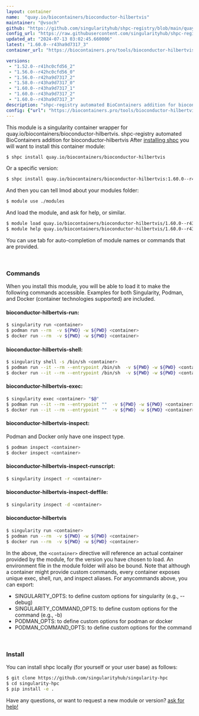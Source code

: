 ```yaml
---
layout: container
name:  "quay.io/biocontainers/bioconductor-hilbertvis"
maintainer: "@vsoch"
github: "https://github.com/singularityhub/shpc-registry/blob/main/quay.io/biocontainers/bioconductor-hilbertvis/container.yaml"
config_url: "https://raw.githubusercontent.com/singularityhub/shpc-registry/main/quay.io/biocontainers/bioconductor-hilbertvis/container.yaml"
updated_at: "2024-07-13 03:02:45.660006"
latest: "1.60.0--r43ha9d7317_3"
container_url: "https://biocontainers.pro/tools/bioconductor-hilbertvis"

versions:
 - "1.52.0--r41hc0cfd56_2"
 - "1.56.0--r42hc0cfd56_0"
 - "1.56.0--r42ha9d7317_2"
 - "1.58.0--r43ha9d7317_0"
 - "1.60.0--r43ha9d7317_1"
 - "1.60.0--r43ha9d7317_2"
 - "1.60.0--r43ha9d7317_3"
description: "shpc-registry automated BioContainers addition for bioconductor-hilbertvis"
config: {"url": "https://biocontainers.pro/tools/bioconductor-hilbertvis", "maintainer": "@vsoch", "description": "shpc-registry automated BioContainers addition for bioconductor-hilbertvis", "latest": {"1.60.0--r43ha9d7317_3": "sha256:4fc39d7e5864d4ce009b0e562fa81fbaca61412800b07e96ac33fc8b52910277"}, "tags": {"1.52.0--r41hc0cfd56_2": "sha256:19a62d20181ee7ac020ca946c2dacf60b179034ac48f95b5fe08c24f9d9942c8", "1.56.0--r42hc0cfd56_0": "sha256:5deea6811e2f1b16c907fd859a7ca6d06c7d8625c212ef25610babe1b4141ed7", "1.56.0--r42ha9d7317_2": "sha256:4e3ae7dea88c618a760468cfd8ff8d05d3b8175d35b14921aead54020e5aea0e", "1.58.0--r43ha9d7317_0": "sha256:dcc6ce407f7225bba54b1733707f5524c986137134f73989d03cc8d9c2c35401", "1.60.0--r43ha9d7317_1": "sha256:f50a91ceee00220c20f727924086ac8f4704e788f9ed70506b8387aa2422c0dc", "1.60.0--r43ha9d7317_2": "sha256:3a49279eb8e8626623bafce71f9b56f7e10ee39bf0db2e76dbc7556dd2bb3fd8", "1.60.0--r43ha9d7317_3": "sha256:4fc39d7e5864d4ce009b0e562fa81fbaca61412800b07e96ac33fc8b52910277"}, "docker": "quay.io/biocontainers/bioconductor-hilbertvis"}
---
```


This module is a singularity container wrapper for quay.io/biocontainers/bioconductor-hilbertvis.
shpc-registry automated BioContainers addition for bioconductor-hilbertvis
After [installing shpc](#install) you will want to install this container module:


```bash
$ shpc install quay.io/biocontainers/bioconductor-hilbertvis
```

Or a specific version:

```bash
$ shpc install quay.io/biocontainers/bioconductor-hilbertvis:1.60.0--r43ha9d7317_3
```

And then you can tell lmod about your modules folder:

```bash
$ module use ./modules
```

And load the module, and ask for help, or similar.

```bash
$ module load quay.io/biocontainers/bioconductor-hilbertvis/1.60.0--r43ha9d7317_3
$ module help quay.io/biocontainers/bioconductor-hilbertvis/1.60.0--r43ha9d7317_3
```

You can use tab for auto-completion of module names or commands that are provided.

<br>

### Commands

When you install this module, you will be able to load it to make the following commands accessible.
Examples for both Singularity, Podman, and Docker (container technologies supported) are included.

#### bioconductor-hilbertvis-run:

```bash
$ singularity run <container>
$ podman run --rm  -v ${PWD} -w ${PWD} <container>
$ docker run --rm  -v ${PWD} -w ${PWD} <container>
```

#### bioconductor-hilbertvis-shell:

```bash
$ singularity shell -s /bin/sh <container>
$ podman run --it --rm --entrypoint /bin/sh  -v ${PWD} -w ${PWD} <container>
$ docker run --it --rm --entrypoint /bin/sh  -v ${PWD} -w ${PWD} <container>
```

#### bioconductor-hilbertvis-exec:

```bash
$ singularity exec <container> "$@"
$ podman run --it --rm --entrypoint ""  -v ${PWD} -w ${PWD} <container> "$@"
$ docker run --it --rm --entrypoint ""  -v ${PWD} -w ${PWD} <container> "$@"
```

#### bioconductor-hilbertvis-inspect:

Podman and Docker only have one inspect type.

```bash
$ podman inspect <container>
$ docker inspect <container>
```

#### bioconductor-hilbertvis-inspect-runscript:

```bash
$ singularity inspect -r <container>
```

#### bioconductor-hilbertvis-inspect-deffile:

```bash
$ singularity inspect -d <container>
```



#### bioconductor-hilbertvis

```bash
$ singularity run <container>
$ podman run --rm  -v ${PWD} -w ${PWD} <container>
$ docker run --rm  -v ${PWD} -w ${PWD} <container>
```


In the above, the `<container>` directive will reference an actual container provided
by the module, for the version you have chosen to load. An environment file in the
module folder will also be bound. Note that although a container
might provide custom commands, every container exposes unique exec, shell, run, and
inspect aliases. For anycommands above, you can export:

 - SINGULARITY_OPTS: to define custom options for singularity (e.g., --debug)
 - SINGULARITY_COMMAND_OPTS: to define custom options for the command (e.g., -b)
 - PODMAN_OPTS: to define custom options for podman or docker
 - PODMAN_COMMAND_OPTS: to define custom options for the command

<br>

### Install

You can install shpc locally (for yourself or your user base) as follows:

```bash
$ git clone https://github.com/singularityhub/singularity-hpc
$ cd singularity-hpc
$ pip install -e .
```

Have any questions, or want to request a new module or version? [ask for help!](https://github.com/singularityhub/singularity-hpc/issues)